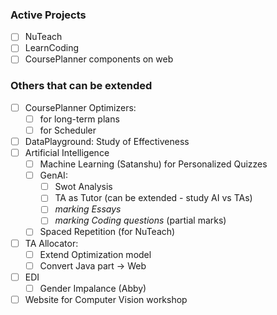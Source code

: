 ### Active Projects
- [ ] NuTeach
- [ ] LearnCoding
- [ ] CoursePlanner components on web
### Others that can be extended
- [ ] CoursePlanner Optimizers:
	- [ ] for long-term plans
	- [ ] for Scheduler
- [ ] DataPlayground: Study of Effectiveness
- [ ] Artificial Intelligence
	- [ ] Machine Learning (Satanshu) for Personalized Quizzes
	- [ ] GenAI: 
		- [ ] Swot Analysis 
		- [ ] TA as Tutor (can be extended - study AI vs TAs)
		- [ ] *marking Essays*
		- [ ] *marking Coding questions* (partial marks)
	- [ ] Spaced Repetition (for NuTeach)
- [ ] TA Allocator: 
	- [ ] Extend Optimization model
	- [ ] Convert Java part -> Web
- [ ] EDI
	- [ ] Gender Impalance (Abby)
- [ ] Website for Computer Vision workshop